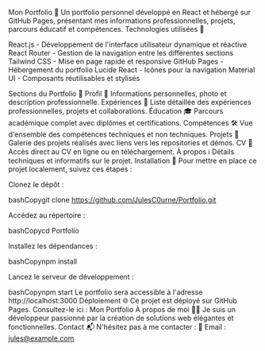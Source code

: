 Mon Portfolio 🎨
Un portfolio personnel développé en React et hébergé sur GitHub Pages, présentant mes informations professionnelles, projets, parcours éducatif et compétences.
Technologies utilisées 🚀

React.js - Développement de l'interface utilisateur dynamique et réactive
React Router - Gestion de la navigation entre les différentes sections
Tailwind CSS - Mise en page rapide et responsive
GitHub Pages - Hébergement du portfolio
Lucide React - Icônes pour la navigation
Material UI - Composants réutilisables et stylisés

Sections du Portfolio 📑
Profil 📌
Informations personnelles, photo et description professionnelle.
Expériences 🏢
Liste détaillée des expériences professionnelles, projets et collaborations.
Éducation 🎓
Parcours académique complet avec diplômes et certifications.
Compétences 🛠️
Vue d'ensemble des compétences techniques et non techniques.
Projets 📂
Galerie des projets réalisés avec liens vers les repositories et démos.
CV 📄
Accès direct au CV en ligne ou en téléchargement.
À propos ℹ️
Détails techniques et informatifs sur le projet.
Installation 🔧
Pour mettre en place ce projet localement, suivez ces étapes :

Clonez le dépôt :

bashCopygit clone https://github.com/JulesC0urne/Portfolio.git

Accédez au répertoire :

bashCopycd Portfolio

Installez les dépendances :

bashCopynpm install

Lancez le serveur de développement :

bashCopynpm start
Le portfolio sera accessible à l'adresse http://localhost:3000
Déploiement 🌐
Ce projet est déployé sur GitHub Pages. Consultez-le ici : Mon Portfolio
À propos de moi 👨‍💻
Je suis un développeur passionné par la création de solutions web élégantes et fonctionnelles.
Contact 📬
N'hésitez pas à me contacter :
📧 Email : jules@example.com
